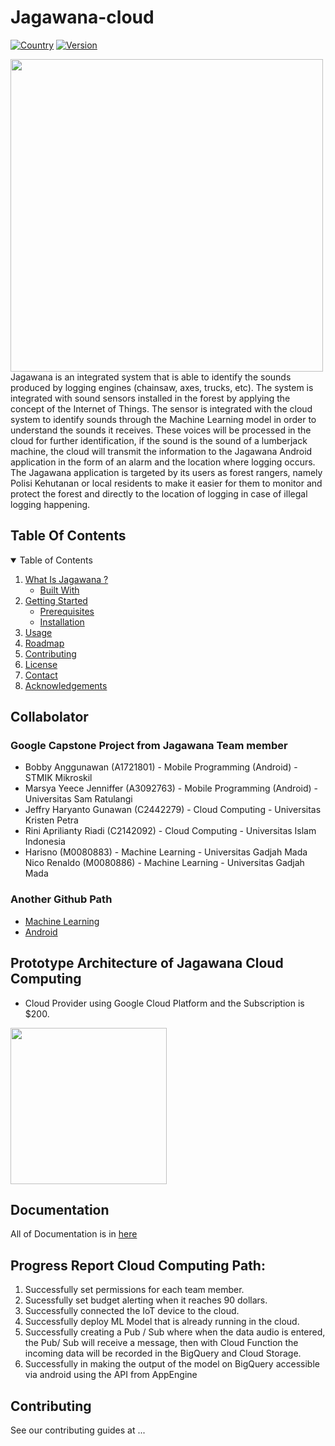 # Jagawana-cloud
[![Country](https://img.shields.io/badge/country-Indonesia-blue.svg)](#)
[![Version](https://img.shields.io/badge/Jagawana-Alpha-brightgreen.svg?maxAge=259200)]()


<img src="https://user-images.githubusercontent.com/47622164/119649272-a5008a00-be4c-11eb-9524-a7c4bd7e89b7.png" width="500">
Jagawana is an integrated system that is able to identify the sounds produced by logging engines (chainsaw, axes, trucks, etc). The system is integrated with sound sensors installed in the forest by applying the concept of the Internet of Things. The sensor is integrated with the cloud system to identify sounds through the Machine Learning model in order to understand the sounds it receives. These voices will be processed in the cloud for further identification, if the sound is the sound of a lumberjack machine, the cloud will transmit the information to the Jagawana Android application in the form of an alarm and the location where logging occurs. The Jagawana application is targeted by its users as forest rangers, namely Polisi Kehutanan or local residents to make it easier for them to monitor and protect the forest and directly to the location of logging in case of illegal logging happening.

## Table Of Contents
<!-- TABLE OF CONTENTS -->
<details open="open">
  <summary>Table of Contents</summary>
  <ol>
    <li>
      <a href="#jagawana-cloud">What Is Jagawana ?</a>
      <ul>
        <li><a href="#built-with">Built With</a></li>
      </ul>
    </li>
    <li>
      <a href="#getting-started">Getting Started</a>
      <ul>
        <li><a href="#prerequisites">Prerequisites</a></li>
        <li><a href="#installation">Installation</a></li>
      </ul>
    </li>
    <li><a href="#usage">Usage</a></li>
    <li><a href="#roadmap">Roadmap</a></li>
    <li><a href="#contributing">Contributing</a></li>
    <li><a href="#license">License</a></li>
    <li><a href="#contact">Contact</a></li>
    <li><a href="#acknowledgements">Acknowledgements</a></li>
  </ol>
</details>

## Collabolator
### Google Capstone Project from Jagawana Team member
- Bobby Anggunawan (A1721801) - Mobile Programming (Android) - STMIK Mikroskil
- Marsya Yeece Jenniffer (A3092763) - Mobile Programming (Android) - Universitas Sam Ratulangi
- Jeffry Haryanto Gunawan (C2442279) - Cloud Computing - Universitas Kristen Petra
- Rini Aprilianty Riadi (C2142092) - Cloud Computing - Universitas Islam Indonesia
- Harisno (M0080883) - Machine Learning - Universitas Gadjah Mada
 Nico Renaldo (M0080886) - Machine Learning - Universitas Gadjah Mada
### Another Github Path
* [Machine Learning](https://github.com/nicorenaldo/jagawana-ml)
* [Android](https://github.com/Bobby-Anggunawan/Jagawana-AndroidApp)

## Prototype Architecture of Jagawana Cloud Computing
- Cloud Provider using Google Cloud Platform and the Subscription is $200.
<img src="https://user-images.githubusercontent.com/47622164/119015884-8a995d00-b9c3-11eb-8222-de83b5105a73.jpeg" width="250">

## Documentation
All of Documentation is in [here](https://github.com/jeffrywu28/jagawana-cloud/wiki)

## Progress Report Cloud Computing Path:
1. Successfully set permissions for each team member.
2. Sucessfully set budget alerting when it reaches 90 dollars.
3. Successfully connected the IoT device to the cloud.
4. Successfully deploy ML Model that is already running in the cloud.
5. Successfully creating a Pub / Sub where when the data audio is entered, the Pub/ Sub will receive a message, 
   then with Cloud Function the incoming data will be recorded in the BigQuery and Cloud Storage.
6. Successfully in making the output of the model on BigQuery accessible via android using the API from AppEngine

## Contributing
See our contributing guides at ...
